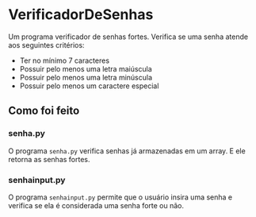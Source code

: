 ﻿# VerificadorDeSenhas

Um programa verificador de senhas fortes. Verifica se uma senha atende aos seguintes critérios:

- Ter no mínimo 7 caracteres
- Possuir pelo menos uma letra maiúscula
- Possuir pelo menos uma letra minúscula
- Possuir pelo menos um caractere especial

## Como foi feito

### senha.py

O programa `senha.py` verifica senhas já armazenadas em um array. E ele retorna as senhas fortes.

### senhainput.py

O programa `senhainput.py` permite que o usuário insira uma senha e verifica se ela é considerada uma senha forte ou não.


